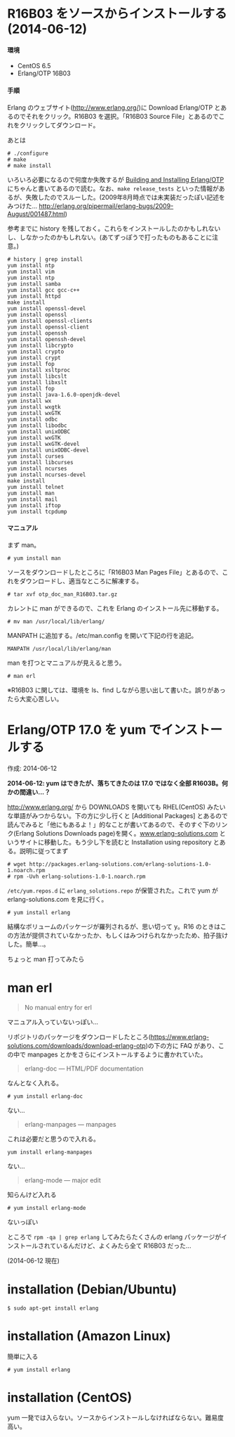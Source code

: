 # R16B03 をソースからインストールする(2014-06-12)

#### 環境
- CentOS 6.5
- Erlang/OTP 16B03


#### 手順

Erlang のウェブサイト(http://www.erlang.org/)に Download Erlang/OTP とあるのでそれをクリック。R16B03 を選択。「R16B03 Source File」とあるのでこれをクリックしてダウンロード。

あとは 

    # ./configure
    # make 
    # make install

いろいろ必要になるので何度か失敗するが [Building and Installing Erlang/OTP](http://www.erlang.org/doc/installation_guide/INSTALL.html) にちゃんと書いてあるので読む。なお、`make release_tests` といった情報があるが、失敗したのでスルーした。(2009年8月時点では未実装だったぽい記述をみつけた... http://erlang.org/pipermail/erlang-bugs/2009-August/001487.html)

参考までに history を残しておく。これらをインストールしたのかもしれないし、しなかったのかもしれない。(あてずっぽうで打ったものもあることに注意。)

    # history | grep install
    yum install ntp
    yum install vim
    yum install ntp
    yum install samba
    yum install gcc gcc-c++
    yum install httpd
    make install
    yum install openssl-devel
    yum install openssl
    yum install openssl-clients
    yum install openssl-client
    yum install openssh
    yum install openssh-devel
    yum install libcrypto
    yum install crypto
    yum install crypt
    yum install fop
    yum install xsltproc
    yum install libcslt
    yum install libxslt
    yum install fop
    yum install java-1.6.0-openjdk-devel
    yum install wx
    yum install wxgtk
    yum install wxGTK
    yum install odbc
    yum install libodbc
    yum install unixODBC
    yum install wxGTK
    yum install wxGTK-devel
    yum install unixODBC-devel
    yum install curses
    yum install libcurses
    yum install ncurses
    yum install ncurses-devel
    make install
    yum install telnet
    yum install man
    yum install mail
    yum install iftop
    yum install tcpdump

#### マニュアル

まず man。

    # yum install man

ソースをダウンロードしたところに「R16B03 Man Pages File」とあるので、これをダウンロードし、適当なところに解凍する。

    # tar xvf otp_doc_man_R16B03.tar.gz

カレントに man ができるので、これを Erlang のインストール先に移動する。

    # mv man /usr/local/lib/erlang/

MANPATH に追加する。/etc/man.config を開いて下記の行を追記。

    MANPATH /usr/local/lib/erlang/man

man を打つとマニュアルが見えると思う。

    # man erl

※R16B03 に関しては、環境を ls、find しながら思い出して書いた。誤りがあったら大変心苦しい。









# Erlang/OTP 17.0 を yum でインストールする

作成: 2014-06-12

**2014-06-12: yum はできたが、落ちてきたのは 17.0 ではなく全部 R1603B。何かの間違い...？**

http://www.erlang.org/ から DOWNLOADS を開いても RHEL(CentOS) みたいな単語がみつからない。下の方に少し行くと [Additional Packages] とあるので読んでみると「他にもあるよ！」的なことが書いてあるので、そのすぐ下のリンク(Erlang Solutions Downloads page)を開く。www.erlang-solutions.com というサイトに移動した。もう少し下を読むと Installation using repository とある。説明に従ってまず

    # wget http://packages.erlang-solutions.com/erlang-solutions-1.0-1.noarch.rpm
    # rpm -Uvh erlang-solutions-1.0-1.noarch.rpm

`/etc/yum.repos.d` に `erlang_solutions.repo` が保管された。これで yum が erlang-solutions.com を見に行く。

    # yum install erlang

結構なボリュームのパッケージが羅列されるが、思い切って y。R16 のときはこの方法が提供されていなかったか、もしくはみつけられなかったため、拍子抜けした。簡単...。

ちょっと man 打ってみたら

   # man erl

> No manual entry for erl

マニュアル入っていないっぽい...

リポジトリのパッケージをダウンロードしたところ(https://www.erlang-solutions.com/downloads/download-erlang-otp)の下の方に FAQ があり、この中で manpages とかをさらにインストールするように書かれていた。




>erlang-doc — HTML/PDF documentation

なんとなく入れる。

    # yum install erlang-doc

ない...



>erlang-manpages — manpages

これは必要だと思うので入れる。

    yum install erlang-manpages

ない...

>erlang-mode — major edit

知らんけど入れる

    # yum install erlang-mode

 ないっぽい
 



ところで `rpm -qa | grep erlang` してみたらたくさんの erlang パッケージがインストールされているんだけど、よくみたら全て R16B03 だった...

(2014-06-12 現在)

# installation (Debian/Ubuntu)

```
$ sudo apt-get install erlang
```

# installation (Amazon Linux)

簡単に入る

```
# yum install erlang
```

# installation (CentOS)

yum 一発では入らない。ソースからインストールしなければならない。難易度高い。

